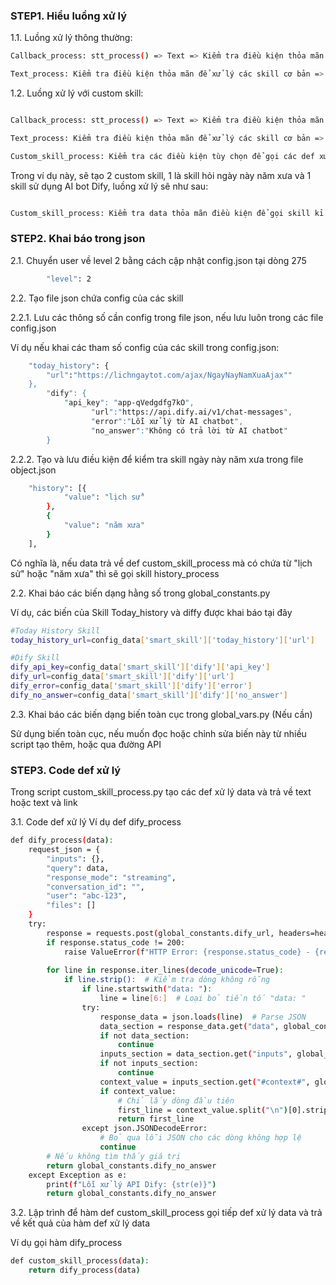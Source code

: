 ### STEP1. Hiểu luồng xử lý

1.1. Luồng xử lý thông thường:

```sh
Callback_process: stt_process() => Text => Kiểm tra điều kiện thỏa mãn để xử lý các lệnh cơ bản nhất => Nếu không thỏa mãn => Gọi text_process xử lý tiếp

Text_process: Kiểm tra điều kiện thỏa mãn để xử lý các skill cơ bản => Gọi skill_process với các def xử lý từng skill như(hỏi giờ, thời tiết theo khu vực trong config, lịch âm, hass, nghe nhạc offline) trả về text hoặc link, => Nếu không thỏa mãn gọi kết thúc
```
1.2. Luồng xử lý với custom skill:

```sh

Callback_process: stt_process() => Text => Kiểm tra điều kiện thỏa mãn để xử lý các lệnh cơ bản nhất => Nếu không thỏa mãn => Gọi text_process xử lý tiếp

Text_process: Kiểm tra điều kiện thỏa mãn để xử lý các skill cơ bản => Gọi skill_process với các def xử lý từng skill như(hỏi giờ, thời tiết theo khu vực trong config, lịch âm, hass, nghe nhạc offline) trả về text hoặc link, => Nếu không thỏa mãn gọi custom_skill_process

Custom_skill_process: Kiểm tra các điều kiện tùy chọn để gọi các def xử lý từng skill bổ sung trả về text hoặc link, => Nếu không thỏa mãn gọi kết thúc

```
Trong ví dụ này, sẽ tạo 2 custom skill, 1 là skill hỏi ngày này năm xưa và 1 skill sử dụng AI bot Dify, luồng xử lý sẽ như sau:

```sh

Custom_skill_process: Kiểm tra data thỏa mãn điều kiện để gọi skill kỉ niệm ngày này năm xưa, nếu không thỏa mãn thì gọi skill sử dụng AI bot Dify để trả lời, như vậy skill AI bot Dify sẽ trả lời toàn bộ các câu hỏi không thỏa mãn tại các skill mặc định và các skill custom

```
 
### STEP2. Khai báo trong json

2.1. Chuyển user về level 2 bằng cách cập nhật config.json tại dòng 275

```sh
        "level": 2
```

2.2. Tạo file json chứa config của các skill

2.2.1. Lưu các thông số cần config trong file json, nếu lưu luôn trong các file config.json

Ví dụ nếu khai các tham số config của các skill trong config.json:
```sh
	"today_history": {
		"url":"https://lichngaytot.com/ajax/NgayNayNamXuaAjax""
	},  
        "dify": {
            "api_key": "app-qVedgdfg7kO",
			      "url":"https://api.dify.ai/v1/chat-messages",			
			      "error":"Lỗi xử lý từ AI chatbot",	
			      "no_answer":"Không có trả lời từ AI chatbot"	
        }
```
2.2.2. Tạo và lưu điều kiện để kiểm tra skill ngày này năm xưa trong file object.json

```sh
    "history": [{
            "value": "lịch sử"
        },
        {
            "value": "năm xưa"
        }
    ],
```
Có nghĩa là, nếu data trả về def custom_skill_process mà có chứa từ "lịch sử" hoặc "năm xưa" thì sẽ gọi skill history_process

2.2. Khai báo các biến dạng hằng số trong global_constants.py

Ví dụ, các biến của Skill Today_history và diffy được khai báo tại đây

```sh
#Today History Skill
today_history_url=config_data['smart_skill']['today_history']['url']

#Dify Skill
dify_api_key=config_data['smart_skill']['dify']['api_key']
dify_url=config_data['smart_skill']['dify']['url']
dify_error=config_data['smart_skill']['dify']['error']
dify_no_answer=config_data['smart_skill']['dify']['no_answer']
```

2.3. Khai báo các biến dạng biến toàn cục trong global_vars.py (Nếu cần)

Sử dụng biến toàn cục, nếu muốn đọc hoặc chỉnh sửa biến này từ nhiều script tạo thêm, hoặc qua đường API

### STEP3. Code def xử lý

Trong script custom_skill_process.py tạo các def xử lý data và trả về text hoặc text và link 

3.1. Code def xử lý
Ví dụ def dify_process
```sh
def dify_process(data):
    request_json = {
        "inputs": {},
        "query": data,
        "response_mode": "streaming",
        "conversation_id": "",
        "user": "abc-123",
        "files": []
    }
    try:
        response = requests.post(global_constants.dify_url, headers=headers, json=request_json, stream=True)
        if response.status_code != 200:
            raise ValueError(f"HTTP Error: {response.status_code} - {response.text}")
        
        for line in response.iter_lines(decode_unicode=True):
            if line.strip():  # Kiểm tra dòng không rỗng
                if line.startswith("data: "):
                    line = line[6:]  # Loại bỏ tiền tố "data: "
                try:
                    response_data = json.loads(line)  # Parse JSON
                    data_section = response_data.get("data", global_constants.dify_no_answer)
                    if not data_section:
                        continue                    
                    inputs_section = data_section.get("inputs", global_constants.dify_no_answer)
                    if not inputs_section:
                        continue                    
                    context_value = inputs_section.get("#context#", global_constants.dify_no_answer)
                    if context_value:
                        # Chỉ lấy dòng đầu tiên
                        first_line = context_value.split("\n")[0].strip()
                        return first_line
                except json.JSONDecodeError:
                    # Bỏ qua lỗi JSON cho các dòng không hợp lệ
                    continue
        # Nếu không tìm thấy giá trị
        return global_constants.dify_no_answer
    except Exception as e:
        print(f"Lỗi xử lý API Dify: {str(e)}")
        return global_constants.dify_no_answer
```
3.2. Lập trình để hàm def custom_skill_process gọi tiếp def xử lý data và trả về kết quả của hàm def xử lý data

Ví dụ gọi hàm dify_process
```sh
def custom_skill_process(data):
    return dify_process(data)
```

